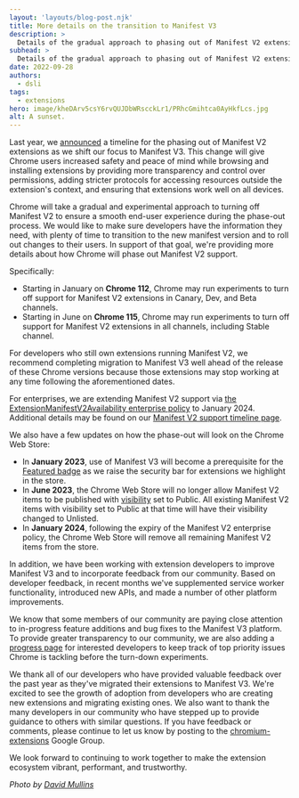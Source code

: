 ```yaml
---
layout: 'layouts/blog-post.njk'
title: More details on the transition to Manifest V3
description: >
  Details of the gradual approach to phasing out of Manifest V2 extensions.
subhead: >
  Details of the gradual approach to phasing out of Manifest V2 extensions.
date: 2022-09-28
authors:
  - dsli
tags:
  - extensions
hero: image/kheDArv5csY6rvQUJDbWRscckLr1/PRhcGmihtca0AyHkfLcs.jpg
alt: A sunset.
---
```


Last year, we [announced](/blog/mv2-transition/) a timeline for the phasing out of Manifest V2 extensions as we shift our focus to Manifest V3. This change will give Chrome users increased safety and peace of mind while browsing and installing extensions by providing more transparency and control over permissions, adding stricter protocols for accessing resources outside the extension's context, and ensuring that extensions work well on all devices.

Chrome will take a gradual and experimental approach to turning off Manifest V2 to ensure a smooth end-user experience during the phase-out process. We would like to make sure developers have the information they need, with plenty of time to transition to the new manifest version and to roll out changes to their users.  In support of that goal, we're providing more details about how Chrome will phase out Manifest V2 support. 

Specifically:

-  Starting in January on **Chrome 112**, Chrome may run experiments to turn off support for Manifest V2 extensions in Canary, Dev, and Beta channels.
-  Starting in June on **Chrome 115**, Chrome may run experiments to turn off support for Manifest V2 extensions in all channels, including Stable channel.

For developers who still own extensions running Manifest V2, we recommend completing migration to Manifest V3 well ahead of the release of these Chrome versions because those extensions may stop working at any time following the aforementioned dates.

For enterprises, we are extending Manifest V2 support via [the ExtensionManifestV2Availability enterprise policy](https://bugs.chromium.org/p/chromium/issues/detail?id=1347794) to January 2024. Additional details may be found on our [Manifest V2 support timeline page](https://developer.chrome.com/docs/extensions/mv3/mv2-sunset/).

We also have a few updates on how the phase-out will look on the Chrome Web Store:

-  In **January 2023**, use of Manifest V3 will become a prerequisite for the [Featured badge](https://blog.google/products/chrome/find-great-extensions-new-chrome-web-store-badges/) as we raise the security bar for extensions we highlight in the store.
-  In **June 2023**, the Chrome Web Store will no longer allow Manifest V2 items to be published with [visibility](https://developer.chrome.com/docs/webstore/cws-dashboard-distribution/#setting-the-visibility) set to Public. All existing Manifest V2 items with visibility set to Public at that time will have their visibility changed to Unlisted.
-  In **January 2024**, following the expiry of the Manifest V2 enterprise policy, the Chrome Web Store will remove all remaining Manifest V2 items from the store.

In addition, we have been working with extension developers to improve Manifest V3 and to incorporate feedback from our community. Based on developer feedback, in recent months we've supplemented service worker functionality, introduced new APIs, and made a number of other platform improvements. 

We know that some members of our community are paying close attention to in-progress feature additions and bug fixes to the Manifest V3 platform. To provide greater transparency to our community, we are also adding a [progress page](https://docs.google.com/document/u/0/d/1s59_ALwSOL1djxZz7G0l6PjZcXBM3SR9Cjejuwo5BlM/edit?resourcekey=0-kljyHBOJ_eKYsaQs1XLBiw) for interested developers to keep track of top priority issues Chrome is tackling before the turn-down experiments.

We thank all of our developers who have provided valuable feedback over the past year as they've migrated their extensions to Manifest V3. We're excited to see the growth of adoption from developers who are creating new extensions and migrating existing ones. We also want to thank the many developers in our community who have stepped up to provide guidance to others with similar questions. If you have feedback or comments, please continue to let us know by posting to the [chromium-extensions](https://groups.google.com/a/chromium.org/g/chromium-extensions) Google Group.

We look forward to continuing to work together to make the extension ecosystem vibrant, performant, and trustworthy.

_Photo by [David Mullins](https://unsplash.com/@mullins?utm_source=unsplash&utm_medium=referral&utm_content=creditCopyText)_
